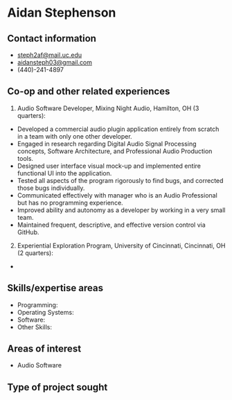 # Aidan Stephenson

## Contact information
- steph2af@mail.uc.edu
- aidansteph03@gmail.com
- (440)-241-4897

## Co-op and other related experiences
1. Audio Software Developer, Mixing Night Audio, Hamilton, OH (3 quarters):
- Developed a commercial audio plugin application entirely from scratch in a team with only one other developer.
- Engaged in research regarding Digital Audio Signal Processing concepts, Software Architecture, and Professional Audio Production tools.
- Designed user interface visual mock-up and implemented entire functional UI into the application.
- Tested all aspects of the program rigorously to find bugs, and corrected those bugs individually.
- Communicated effectively with manager who is an Audio Professional but has no programming experience.
- Improved ability and autonomy as a developer by working in a very small team.
- Maintained frequent, descriptive, and effective version control via GitHub.
2. Experiential Exploration Program, University of Cincinnati, Cincinnati, OH (2 quarters):
- 

## Skills/expertise areas
- Programming:
- Operating Systems:
- Software:
- Other Skills: 

## Areas of interest
- Audio Software

## Type of project sought
